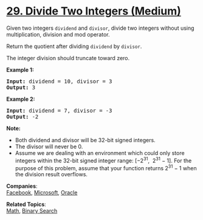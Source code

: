 # [29. Divide Two Integers (Medium)](https://leetcode.com/problems/divide-two-integers/)

<p>Given two integers <code>dividend</code> and <code>divisor</code>, divide two integers without using multiplication, division and mod operator.</p>

<p>Return the quotient after dividing <code>dividend</code> by <code>divisor</code>.</p>

<p>The integer division should truncate toward zero.</p>

<p><strong>Example 1:</strong></p>

<pre><strong>Input:</strong> dividend = 10, divisor = 3
<strong>Output:</strong> 3</pre>

<p><strong>Example 2:</strong></p>

<pre><strong>Input:</strong> dividend = 7, divisor = -3
<strong>Output:</strong> -2</pre>

<p><strong>Note:</strong></p>

<ul>
	<li>Both dividend and divisor&nbsp;will be&nbsp;32-bit&nbsp;signed integers.</li>
	<li>The divisor will never be 0.</li>
	<li>Assume we are dealing with an environment which could only store integers within the 32-bit signed integer range: [−2<sup>31</sup>, &nbsp;2<sup>31</sup> − 1]. For the purpose of this problem, assume that your function returns 2<sup>31</sup> − 1 when the division result&nbsp;overflows.</li>
</ul>

**Companies**:  
[Facebook](https://leetcode.com/company/facebook), [Microsoft](https://leetcode.com/company/microsoft), [Oracle](https://leetcode.com/company/oracle)

**Related Topics**:  
[Math](https://leetcode.com/tag/math/), [Binary Search](https://leetcode.com/tag/binary-search/)
